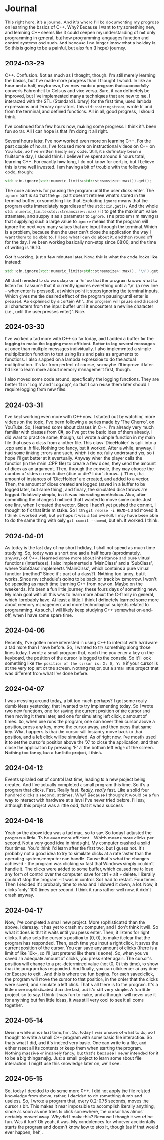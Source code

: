 # Journal

This right here, it's a journal. And it's where I'll be documenting my progress on learning the basics of C++. Why? Because I want to try something new, and learning C++ seems like it could deepen my understanding of not only programming in general, but how programming languages function and control systems and such. And because I no longer know what a holiday is. So this is going to be a painful, but also fun (I hope) journey.

## 2024-03-29

C++. Confusion. Not as much as I thought, though. I'm still merely learning the basics, but I've made more progress than I thought I would. In like an hour and a half, maybe two, I've now made a program that successfully converts Fahrenheit to Celsius and vice versa. Sure, it can definetely be improved, but I've implemented many a techniques that are new to me. I interacted with the STL (Standard Library) for the first time, used lambda expressions and ternary operators, this `std::ostringstream`, wrote to and from the terminal, and defined functions. All in all, good progress, I should think.

I've continued for a few hours now, making some progress. I think it's been fun so far. All I can hope is that I'm doing it all right.

Several hours later, I've now worked even more on learning C++. For the past couple of hours, I've focused more on instructional videos on C++ on YouTube, so I've written hardly any code. Still, it's definetely been a fruitsome day, I should think. I believe I've spent around 8 hours total, learning C++. For exactly how long, I do not know for certain, but I believe this is time well invested. I am having a bit of trouble with the following code, though:

```cpp
std::cin.ignore(std::numeric_limits<std::streamsize>::max()).get();
```

The code above is for pausing the program until the user clicks enter. The `ignore` part is so that the `get` part doesn't retrieve what's stored in the terminal buffer, or something like that. Excluding `ignore` means that the program exits immediately regardless of the `std::cin.get();` And the whole `std::numeric_limits<std::streamsize>::max()` is to get the maximum value attainable, and supply it as a parameter to `ignore`. The problem I'm having is that supplying such a large value to `ignore` means that the program will ignore the next very many values that are input through the terminal. Which is a problem, because then the user can't close the application the way I want them to be able to. I'll see what I can do about it, and then round off for the day. I've been working basically non-stop since 08:00, and the time of writing is 18:10.

Got it working, just a few minutes later. Now, this is what the code looks like instead:

```cpp
std::cin.ignore(std::numeric_limits<std::streamsize>::max(), '\n').get();
```

All that I needed to do was slap on a '\n' so that the program knows what to listen for. I assume that it currently ignores everything until a '\n' (a new line - when enter is pressed), at which point it stops ignoring the terminal inputs. Which gives me the desired effect of the program pausing until enter is pressed. As explained by a certain AI: '...the program will pause and discard all characters from the input buffer until it encounters a newline character (i.e., until the user presses enter)'. Nice.

## 2024-03-30

I've worked a tad more with C++ so far today, and I added a buffer for the logging to make the logging more efficient. Better to log several messages at once than multiple messages individually. I also implemented a simple multiplication function to test using lists and pairs as arguments to functions. I also slapped on a lambda expression to do the actual multiplication. It's far from perfect of course, so maybe I'll improve it later. I'd like to learn more about memory management first, though.

I also moved some code around, specifically the logging functions. They are better fit in 'Log.h' and 'Log.cpp', so that I can reuse them later should I require logging from new files.

## 2024-03-31

I've kept working even more with C++ now. I started out by watching more videos on the topic, I've been following a series made by 'The Cherno', on YouTube. So, I learned some about classes in C++. I'm already very much familiar with classes from C#, so I've got the basic idea of them already. I did want to practice some, though, so I wrote a simple function in my main file that uses a class from another file. This class 'DiceHolder' is split into a .cpp and a .h file. Nothing too fancy, but it worked. After a while, anyway. I had some linking errors and such, which I do not fully understand yet, so I hope I'll get better at it eventually. Anyway when the player calls the function (in the main .CPP file) to create a few dices, they send the amount of dices as an argument. Then, through the console, they may choose the number of sides on each dice (dice or die? I don't know...). Then, that amount of instances of 'DiceHolder' are created, and added to a vector. Then, the amount of dices created are logged (saved in a buffer to be logged later, but same thing), and finally, the simulated dice throws are logged. Relatively simple, but it was interesting nontheless. Also, after committing the changes I noticed that I wanted to move some code. Just one line, when I created the vector. Since I hadn't yet pushed the commit, I thought to fix that little mistake. So I ran `git rebase -i HEAD~1` and moved it. I think it worked well, but perhaps it was a tad overkill. I may have been able to do the same thing with only `git commit --amend`, but eh. It worked. I think.

## 2024-04-01

As today is the last day of my short holiday, I shall not spend as much time studying. So, today was a short one and a half hours (aproximately, anyway) of C++. I learned some more about inheritance and pure virtual functions (interfaces). I also implemented a 'MainClass' and a 'SubClass', where 'SubClass' implements 'MainClass', which contains a pure virtual function (method? Since it's part of a class?). Nothing too fancy, but it works. Since my schedule's going to be back on track by tomorrow, I won't be spending as much time learning C++ from now on. Maybe on the weekends. It's been a fun little journey, these fours days of something new. My main goal with all this was to learn more about the C-family in general, which I probably have. At least a little. I think I definetely learned some more about memory management and more technological subjects related to programming. As such, I will likely keep studying C++ somewhat on-and-off, when I have some spare time.

## 2024-04-06

Recently, I've gotten more interested in using C++ to interact with hardware a tad more than I have before. So, I wanted to try something along those lines today. I wrote a small program that, each time you enter a key on the keyboard, the position of the cursor is logged to the console. So it'll look something like `The position of the cursor is: X: 0, Y: 0` if your cursor is at the very top left of the screen. Nothing major, but a small little project that was different from what I've done before.

## 2024-04-07

I was messing around today, a bit too much perhaps? I got some really dumb ideas yesterday, that I wanted to try implementing today. So I wrote two new functions, one for saving the current position of the cursor and then moving it there later, and one for simulating left click, x amount of times. So, when one runs the program, one can hover their cursor above a position, press any key, move the cursor away, and then press that same key. What happens is that the cursor will instantly move back to that position, and a left click will be simulated. As of right now, I've mostly used it to set the cursor's position above the 'X' to close the application, and then close the application by pressing 'E' at the bottom left edge of the screen. Nothing too fancy, but a fun little project, I think.

## 2024-04-12

Events spiraled out of control last time, leading to a new project being created. And I've actually completed a small program this time. So it's a program that clicks. Fast. Really fast. _Really, really_ fast. Like a solid four hundred clicks a second, at times. Why? Because I thought it would be a fun way to interact with hardware at a level I've never tried before. I'll say, although this project was a little odd, that it was a success.

## 2024-04-16

Yeah so the above idea was a tad mad, so to say. So today I adjusted the program a little. To be even more efficient... Which means more clicks per second. Not a very good idea in hindsight. My computer crashed a solid four times. You'd think I'd learn after the first two, but I guess not. It's probably not a good idea to try to simulate clicks at a rate faster than the operating system/computer can handle. Cause that's what the changes achieved - the program was clicking so fast that Windows simply couldn't handle it. The clicks were added to some buffer, which caused me to lose any form of control over the computer, save for ctrl + alt + delete. I literally couldn't stop the program - it was in control. So I had to restart. Four times. Then I decided it's probably time to relax and I slowed it down, a lot. Now, it clicks 'only' 100 times per second. I think it runs rather well now, it didn't crash anyway.

## 2024-04-17

Now, I've completed a small new project. More sophisticated than the above, I daresay. It has yet to crash my computer, and I don't think it will. So what it does is that it waits until you press enter. Then, it listens for right clicks. It also sets the cursor's position to (0, 0), to make it clear that the program has responded. Then, each time you input a right click, it saves the current position of the cursor. You can save any amount of clicks (there is a limit of like 10k+, so I'll just pretend like there is none). So, when you've saved an adequate amount of clicks, you press enter again. The cursor's position will change to a pre-determined value (not (0, 0) this time), to show that the program has responded. And finally, you can click enter at any time (or Escape to exit). And this is where the fun begins. For each saved click, the program will move the cursor to that position, in the order that the clicks were saved, and simulate a left click. That's all there is to the program. It's a little more sophisticated than the last, but it's still very simple. A fun little project, so to say. I think it was fun to make, and although I will never use it for anything but fun little ideas, it was still very cool to see it all come together.

## 2024-05-14

Been a while since last time, hm. So, today I was unsure of what to do, so I thought to write a small C++ program with some basic file interaction. So thats what I did, and it's indeed very basic. One can write to a file, and either reset all its contents or keep them when starting the program. Nothing massive or insanely fancy, but that's because I never intended for it to be a big thingamajig. Just a small project to learn some about file interaction. I might use this knowledge later on, we'll see.

## 2024-05-15

So, today I decided to do some more C++. I did not apply the file related knowledge from above, rather, I decided to do something dumb and useless. So, I wrote a program that, every 0.2-0.75 seconds, moves the cursor a bit. This makes it near impossible to accomplish literally anything, since as soon as one tries to click somewhere, the cursor has almost certainly moved away. Why did I make this? Because I though it would be fun. Was it fun? Oh yeah, it was. My condolences for whoever accidentally starts the program and doesn't know how to stop it, though (as if that would ever happen, heh).
